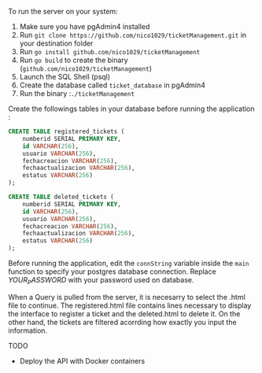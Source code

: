 To run the server on your system:

1. Make sure you have pgAdmin4 installed
2. Run `git clone https://github.com/nico1029/ticketManagement.git` in your destination folder
3. Run `go install github.com/nico1029/ticketManagement`
4. Run `go build` to create the binary (`github.com/nico1029/ticketManagement`)
6. Launch the SQL Shell (psql)
7. Create the database called `ticket_database` in pgAdmin4
8. Run the binary :`./ticketManagement`

Create the followings tables in your database before running the application :

```sql
CREATE TABLE registered_tickets (
    numberid SERIAL PRIMARY KEY, 
    id VARCHAR(256), 
    usuario VARCHAR(256), 
    fechacreacion VARCHAR(256), 
    fechaactualizacion VARCHAR(256), 
    estatus VARCHAR(256)
);

CREATE TABLE deleted_tickets (
    numberid SERIAL PRIMARY KEY, 
    id VARCHAR(256), 
    usuario VARCHAR(256), 
    fechacreacion VARCHAR(256), 
    fechaactualizacion VARCHAR(256), 
    estatus VARCHAR(256)
);
```

Before running the application, edit the `connString` variable inside the `main` function to specify your postgres database connection. Replace $YOUR_PASSWORD$ with your password used on database. 

When a Query is pulled from the server, it is necesarry to select the .html file to continue. The registered.html file contains lines necessary to display the interface to register a ticket and the deleted.html to delete it. On the other hand, the tickets are filtered acorrding how exactly you input the information. 

TODO
- Deploy the API with Docker containers 
